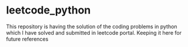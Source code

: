 # leetcode_python
This repository is having the solution of the coding problems in python which I have solved and submitted in leetcode portal. Keeping it here for future references
